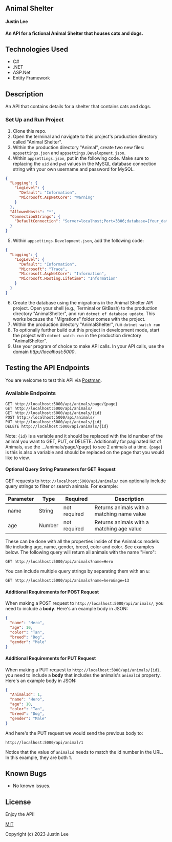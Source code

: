 ## Animal Shelter

#### Justin Lee

#### An API for a fictional Animal Shelter that houses cats and dogs.

## Technologies Used

* C#
* .NET
* ASP.Net
* Entity Framework

## Description

An API that contains details for a shelter that contains cats and dogs.


### Set Up and Run Project

1. Clone this repo.
2. Open the terminal and navigate to this project's production directory called "Animal Shelter".
3. Within the production directory "Animal", create two new files: ``appsettings.json`` and ``appsettings.Development.json``.
4. Within ``appsettings.json``, put in the following code. Make sure to replacing the ``uid`` and ``pwd`` values in the MySQL database connection string with your own username and password for MySQL.

```json
{
  "Logging": {
    "LogLevel": {
      "Default": "Information",
      "Microsoft.AspNetCore": "Warning"
    }
  },
  "AllowedHosts": "*",
  "ConnectionStrings": {
    "DefaultConnection": "Server=localhost;Port=3306;database=[Your_database_name_here];uid=[Your_User_Id_Here];pwd=[Your_Pass_word_here];"
  }
}
```

5. Within `appsettings.Development.json`, add the following code:

```json
{
  "Logging": {
    "LogLevel": {
      "Default": "Information",
      "Microsoft": "Trace",
      "Microsoft.AspNetCore": "Information",
      "Microsoft.Hosting.Lifetime": "Information"
    }
  }
}
```

6. Create the database using the migrations in the Animal Shelter API project. Open your shell (e.g., Terminal or GitBash) to the production directory "AnimalShelter", and run `dotnet ef database update`. This works because the "Migrations" folder comes with the project. 
7. Within the production directory "AnimalShelter", run ``dotnet watch run``
8. To optionally further build out this project in development mode, start the project with `dotnet watch run` in the production directory "AnimalShelter".
9. Use your program of choice to make API calls. In your API calls, use the domain _http://localhost:5000_.

## Testing the API Endpoints

You are welcome to test this API via [Postman](https://www.postman.com/).


### Available Endpoints

```
GET http://localhost:5000/api/animals/page/{page} 
GET http://localhost:5000/api/animals/
GET http://localhost:5000/api/animals/{id}
POST http://localhost:5000/api/animals/
PUT http://localhost:5000/api/animals/{id}
DELETE http://localhost:5000/api/animals/{id}
```

Note: `{id}` is a variable and it should be replaced with the id number of the animal you want to GET, PUT, or DELETE.
Additionally for paginated list of Animals, use the .../animals/page/{page} to see 2 animals at a time. `{page}` is this is also a variable and should be replaced on the page that you would like to view.

#### Optional Query String Parameters for GET Request

GET requests to `http://localhost:5000/api/animals/` can optionally include query strings to filter or search animals. For example:

| Parameter   | Type        |  Required    | Description |
| ----------- | ----------- | -----------  | ----------- |
| name        | String      | not required | Returns animals with a matching name value |
| age         | Number      | not required | Returns animals with a matching age value |


These can be done with all the properties inside of the Animal.cs models file including age, name, gender, breed, color and color. See examples below.
The following query will return all animals with the name "Hero":

```
GET http://localhost:5000/api/animals?name=Hero
```

You can include multiple query strings by separating them with an `&`:

```
GET http://localhost:5000/api/animals?name=hero&age=13
```

#### Additional Requirements for POST Request

When making a POST request to `http://localhost:5000/api/animals/`, you need to include a **body**. Here's an example body in JSON:

```json
{
  "name": "Hero",
  "age": 10,
  "color": "Tan",
  "breed": "Dog",
  "gender": "Male"
}
```

#### Additional Requirements for PUT Request

When making a PUT request to `http://localhost:5000/api/animals/{id}`, you need to include a **body** that includes the animals's `animalId` property. Here's an example body in JSON:

```json
{
  "AnimalId": 1,
  "name": "Hero",
  "age": 10,
  "color": "Tan",
  "breed": "Dog",
  "gender": "Male"
}
```

And here's the PUT request we would send the previous body to:

```
http://localhost:5000/api/animal/1
```

Notice that the value of `animalId` needs to match the id number in the URL. In this example, they are both 1.

## Known Bugs

* No known issues.

## License
Enjoy the API!

[MIT](https://github.com/git/git-scm.com/blob/main/MIT-LICENSE.txt)

Copyright (c) 2023 Justin Lee 